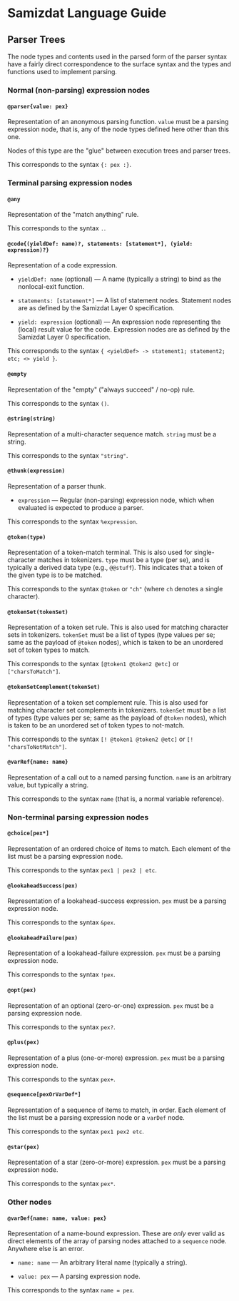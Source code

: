 Samizdat Language Guide
=======================

Parser Trees
------------

The node types and contents used in the parsed form of the parser syntax
have a fairly direct correspondence to the surface syntax and the
types and functions used to implement parsing.

### Normal (non-parsing) expression nodes

#### `@parser{value: pex}`

Representation of an anonymous parsing function. `value` must be a parsing
expression node, that is, any of the node types defined here other than
this one.

Nodes of this type are the "glue" between execution trees and parser trees.

This corresponds to the syntax `{: pex :}`.


### Terminal parsing expression nodes

#### `@any`

Representation of the "match anything" rule.

This corresponds to the syntax `.`.

#### `@code{(yieldDef: name)?, statements: [statement*], (yield: expression)?}`

Representation of a code expression.

* `yieldDef: name` (optional) &mdash; A name (typically a string) to bind
  as the nonlocal-exit function.

* `statements: [statement*]` &mdash; A list of statement nodes.
  Statement nodes are as defined by the Samizdat Layer 0 specification.

* `yield: expression` (optional) &mdash; An expression node representing the
  (local) result value for the code. Expression nodes are as defined
  by the Samizdat Layer 0 specification.

This corresponds to the syntax `{ <yieldDef> -> statement1; statement2;
etc; <> yield }`.

#### `@empty`

Representation of the "empty" ("always succeed" / no-op) rule.

This corresponds to the syntax `()`.

#### `@string(string)`

Representation of a multi-character sequence match. `string` must be a
string.

This corresponds to the syntax `"string"`.

#### `@thunk(expression)`

Representation of a parser thunk.

* `expression` &mdash; Regular (non-parsing) expression node,
  which when evaluated is expected to produce a parser.

This corresponds to the syntax `%expression`.

#### `@token(type)`

Representation of a token-match terminal. This is also used for
single-character matches in tokenizers. `type` must be a type (per se),
and is typically a derived data type (e.g., `@@stuff`). This
indicates that a token of the given type is to be matched.

This corresponds to the syntax `@token` or `"ch"` (where `ch` denotes
a single character).

#### `@tokenSet(tokenSet)`

Representation of a token set rule. This is also used for matching
character sets in tokenizers. `tokenSet` must be a list of types (type values
per se; same as the payload of `@token` nodes), which is taken to be an
unordered set of token types to match.

This corresponds to the syntax `[@token1 @token2 @etc]` or `["charsToMatch"]`.

#### `@tokenSetComplement(tokenSet)`

Representation of a token set complement rule. This is also used for matching
character set complements in tokenizers. `tokenSet` must be a list of types
(type values per se; same as the payload of `@token` nodes), which is taken
to be an unordered set of token types to not-match.

This corresponds to the syntax `[! @token1 @token2 @etc]` or
`[! "charsToNotMatch"]`.

#### `@varRef{name: name}`

Representation of a call out to a named parsing function. `name` is
an arbitrary value, but typically a string.

This corresponds to the syntax `name` (that is, a normal variable
reference).


### Non-terminal parsing expression nodes

#### `@choice[pex*]`

Representation of an ordered choice of items to match. Each element
of the list must be a parsing expression node.

This corresponds to the syntax `pex1 | pex2 | etc`.

#### `@lookaheadSuccess(pex)`

Representation of a lookahead-success expression. `pex` must be a parsing
expression node.

This corresponds to the syntax `&pex`.

#### `@lookaheadFailure(pex)`

Representation of a lookahead-failure expression. `pex` must be a parsing
expression node.

This corresponds to the syntax `!pex`.

#### `@opt(pex)`

Representation of an optional (zero-or-one) expression. `pex` must be a
parsing expression node.

This corresponds to the syntax `pex?`.

#### `@plus(pex)`

Representation of a plus (one-or-more) expression. `pex` must be a parsing
expression node.

This corresponds to the syntax `pex+`.

#### `@sequence[pexOrVarDef*]`

Representation of a sequence of items to match, in order. Each element
of the list must be a parsing expression node or a `varDef` node.

This corresponds to the syntax `pex1 pex2 etc`.

#### `@star(pex)`

Representation of a star (zero-or-more) expression. `pex` must be a parsing
expression node.

This corresponds to the syntax `pex*`.


### Other nodes

#### `@varDef{name: name, value: pex}`

Representation of a name-bound expression. These are *only* ever valid
as direct elements of the array of parsing nodes attached to a `sequence`
node. Anywhere else is an error.

* `name: name` &mdash; An arbitrary literal name
  (typically a string).

* `value: pex` &mdash; A parsing expression node.

This corresponds to the syntax `name = pex`.
